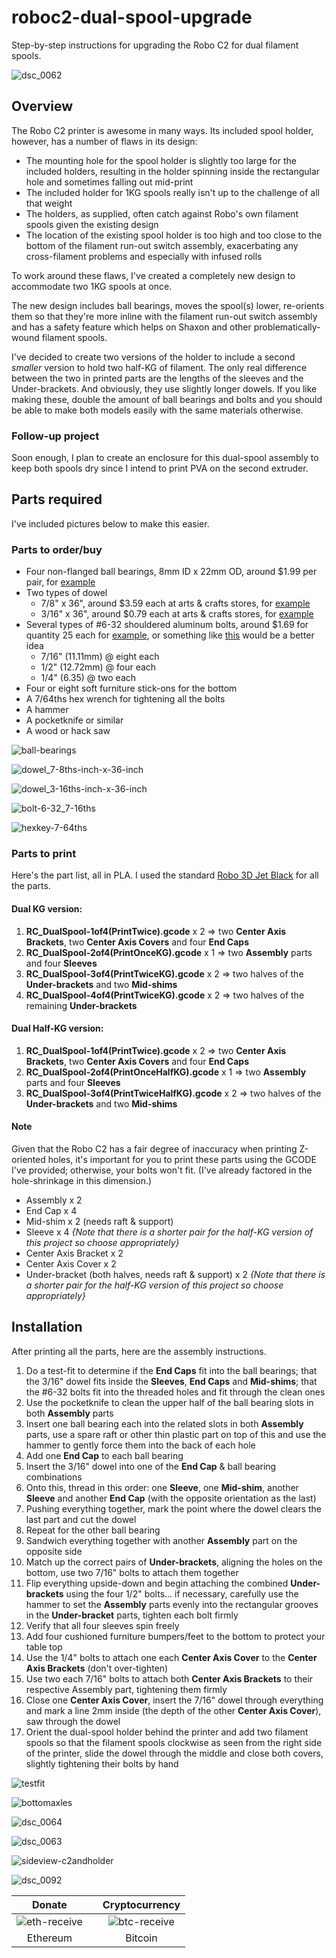 # roboc2-dual-spool-upgrade
Step-by-step instructions for upgrading the Robo C2 for dual filament spools.

![dsc_0062](https://user-images.githubusercontent.com/15971213/31312760-fb6478e4-ab80-11e7-8205-3bb1a719c46d.png)

## Overview

The Robo C2 printer is awesome in many ways. Its included spool holder, however, has a number of flaws in its design:

* The mounting hole for the spool holder is slightly too large for the included holders, resulting in the holder spinning inside the rectangular hole and sometimes falling out mid-print
* The included holder for 1KG spools really isn't up to the challenge of all that weight
* The holders, as supplied, often catch against Robo's own filament spools given the existing design
* The location of the existing spool holder is too high and too close to the bottom of the filament run-out switch assembly, exacerbating any cross-filament problems and especially with infused rolls

To work around these flaws, I've created a completely new design to accommodate two 1KG spools at once.

The new design includes ball bearings, moves the spool(s) lower, re-orients them so that they're more inline with the filament run-out switch assembly and has a safety feature which helps on Shaxon and other problematically-wound filament spools.

I've decided to create two versions of the holder to include a second *smaller* version to hold two half-KG of filament. The only real difference between the two in printed parts are the lengths of the sleeves and the Under-brackets. And obviously, they use slightly longer dowels. If you like making these, double the amount of ball bearings and bolts and you should be able to make both models easily with the same materials otherwise.

### Follow-up project
Soon enough, I plan to create an enclosure for this dual-spool assembly to keep both spools dry since I intend to print PVA on the second extruder.

## Parts required
I've included pictures below to make this easier.

### Parts to order/buy
* Four non-flanged ball bearings, 8mm ID x 22mm OD, around $1.99 per pair, for [example](https://www.servocity.com/8mm-id-x-22mm-od-non-flanged-ball-bearing)
* Two types of dowel
	* 7/8" x 36", around $3.59 each at arts & crafts stores, for [example](https://www.whiteheadindustrial.com/p-20143-78-x-36-hardwood-dowel-rod-code-brown-no-301621.aspx?gclid=EAIaIQobChMI3OTK_Mbf1gIVg2x-Ch3YIQa1EAYYASABEgJSA_D_BwE)
	* 3/16" x 36", around $0.79 each at arts & crafts stores, for [example](https://www.c2f.com/html/productdetail.asp?p=MID-7905)
* Several types of #6-32 shouldered aluminum bolts, around $1.69 for quantity 25 each for [example](https://www.servocity.com/6-32-zinc-plated-socket-head-machine-screws), or something like [this](https://www.servocity.com/actobotics-hardware-pack-a) would be a better idea
	* 7/16" (11.11mm) @ eight each
	* 1/2" (12.72mm) @ four each
	* 1/4" (6.35) @ two each
* Four or eight soft furniture stick-ons for the bottom
* A 7/64ths hex wrench for tightening all the bolts
* A hammer
* A pocketknife or similar
* A wood or hack saw

![ball-bearings](https://user-images.githubusercontent.com/15971213/31312441-2de79994-ab78-11e7-87bb-4fae43f5bfde.jpg)

![dowel_7-8ths-inch-x-36-inch](https://user-images.githubusercontent.com/15971213/31312303-14409c4c-ab74-11e7-89db-7680761c5c75.jpg)

![dowel_3-16ths-inch-x-36-inch](https://user-images.githubusercontent.com/15971213/31312334-fd806b94-ab74-11e7-9c21-cce35a57c1b4.jpg)

![bolt-6-32_7-16ths](https://user-images.githubusercontent.com/15971213/31312413-5cf2db64-ab77-11e7-942b-7443bf34e120.png)

![hexkey-7-64ths](https://user-images.githubusercontent.com/15971213/31312430-b41754d8-ab77-11e7-8bd8-0a58fb8784d0.jpg)

### Parts to print
Here's the part list, all in PLA. I used the standard [Robo 3D Jet Black](http://robo.fyi/consumables/filament-by-type-by-vendor) for all the parts.

#### Dual KG version:

1. **RC_DualSpool-1of4(PrintTwice).gcode** x 2 => two **Center Axis Brackets**, two **Center Axis Covers** and four **End Caps**
2. **RC_DualSpool-2of4(PrintOnceKG).gcode** x 1 => two **Assembly** parts and four **Sleeves**
3. **RC_DualSpool-3of4(PrintTwiceKG).gcode** x 2 => two halves of the **Under-brackets** and two **Mid-shims**
4. **RC_DualSpool-4of4(PrintTwiceKG).gcode** x 2 => two halves of the remaining **Under-brackets**

#### Dual Half-KG version:

1. **RC_DualSpool-1of4(PrintTwice).gcode** x 2 => two **Center Axis Brackets**, two **Center Axis Covers** and four **End Caps**
2. **RC_DualSpool-2of4(PrintOnceHalfKG).gcode** x 1 => two **Assembly** parts and four **Sleeves**
3. **RC_DualSpool-3of4(PrintTwiceHalfKG).gcode** x 2 => two halves of the **Under-brackets** and two **Mid-shims**

#### Note
Given that the Robo C2 has a fair degree of inaccuracy when printing Z-oriented holes, it's important for you to print these parts using the GCODE I've provided; otherwise, your bolts won't fit. (I've already factored in the hole-shrinkage in this dimension.)

* Assembly x 2
* End Cap x 4
* Mid-shim x 2 (needs raft & support)
* Sleeve x 4 *{Note that there is a shorter pair for the half-KG version of this project so choose appropriately}*
* Center Axis Bracket x 2
* Center Axis Cover x 2
* Under-bracket (both halves, needs raft & support) x 2 *{Note that there is a shorter pair for the half-KG version of this project so choose appropriately}*

## Installation
After printing all the parts, here are the assembly instructions.

1. Do a test-fit to determine if the **End Caps** fit into the ball bearings; that the 3/16" dowel fits inside the **Sleeves**, **End Caps** and **Mid-shims**; that the #6-32 bolts fit into the threaded holes and fit through the clean ones
2. Use the pocketknife to clean the upper half of the ball bearing slots in both **Assembly** parts
3. Insert one ball bearing each into the related slots in both **Assembly** parts, use a spare raft or other thin plastic part on top of this and use the hammer to gently force them into the back of each hole
4. Add one **End Cap** to each ball bearing
5. Insert the 3/16" dowel into one of the **End Cap** & ball bearing combinations
6. Onto this, thread in this order: one **Sleeve**, one **Mid-shim**, another **Sleeve** and another **End Cap** (with the opposite orientation as the last)
7. Pushing everything together, mark the point where the dowel clears the last part and cut the dowel
8. Repeat for the other ball bearing
9. Sandwich everything together with another **Assembly** part on the opposite side
10. Match up the correct pairs of **Under-brackets**, aligning the holes on the bottom, use two 7/16" bolts to attach them together
11. Flip everything upside-down and begin attaching the combined **Under-brackets** using the four 1/2" bolts... if necessary, carefully use the hammer to set the **Assembly** parts evenly into the rectangular grooves in the **Under-bracket** parts, tighten each bolt firmly
12. Verify that all four sleeves spin freely
13. Add four cushioned furniture bumpers/feet to the bottom to protect your table top
14. Use the 1/4" bolts to attach one each **Center Axis Cover** to the **Center Axis Brackets** (don't over-tighten)
15. Use two each 7/16" bolts to attach both **Center Axis Brackets** to their respective Assembly part, tightening them firmly
16. Close one **Center Axis Cover**, insert the 7/16" dowel through everything and mark a line 2mm inside (the depth of the other **Center Axis Cover**), saw through the dowel
17. Orient the dual-spool holder behind the printer and add two filament spools so that the filament spools clockwise as seen from the right side of the printer, slide the dowel through the middle and close both covers, slightly tightening their bolts by hand

![testfit](https://user-images.githubusercontent.com/15971213/31319791-186148a8-ac1e-11e7-8fac-703bc07e2deb.jpg)

![bottomaxles](https://user-images.githubusercontent.com/15971213/31319765-bff173c8-ac1d-11e7-8bd5-8b0531d0e797.jpg)

![dsc_0064](https://user-images.githubusercontent.com/15971213/31312804-b3b9a634-ab82-11e7-95fc-6ed904aea4f6.png)

![dsc_0063](https://user-images.githubusercontent.com/15971213/31312773-912cab62-ab81-11e7-865d-13fbc289d1a5.png)

![sideview-c2andholder](https://user-images.githubusercontent.com/15971213/31319572-b697381a-ac1a-11e7-9f3c-816dddbba648.png)

![dsc_0092](https://user-images.githubusercontent.com/15971213/31450634-c64eb4ea-ae5e-11e7-9610-a773379f50e6.JPG)

|Donate||Cryptocurrency|
|:-----:|---|:--------:|
| ![eth-receive](https://user-images.githubusercontent.com/15971213/40564950-932d4d10-601f-11e8-90f0-459f8b32f01c.png) || ![btc-receive](https://user-images.githubusercontent.com/15971213/40564971-a2826002-601f-11e8-8d5e-eeb35ab53300.png) |
|Ethereum||Bitcoin|
